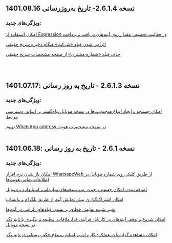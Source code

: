 ## نسخه 2.6.1.4- تاریخ به‌روزرسانی 1401.08.16
### ویژگی‌های جدید:
 [امکان استفاده از Expression در فعالیت تخصیص مقدار روی آیتم‌های دریافت و پرداخت](https://github.com/1stco/PayamGostarDocs/blob/f8f60fa6ca7c3338cfd4647a7efd81c723f1719e/releasenote/2.6.1/BPM.md)

[الزامی شدن فیلد «شرکت» هنگام ذخیره سرنخ‌ حقیقی ](https://github.com/1stco/PayamGostarDocs/blob/master/releasenote/2.6.1/IntegratedBank.md)

[حذف فیلد «شماره مشتری» از صفحه مشخصات سرنخ حقیقی](https://github.com/1stco/PayamGostarDocs/blob/master/releasenote/2.6.1/IntegratedBank.md)

<br>
<br>

## نسخه 2.6.1.3 - تاریخ به روز رسانی :1401.07.17

### ویژگی‌های جدید:

[امکان جستجو و ایجاد انواع موجودیت‌ها در نسخه موبایل پیام‌گستر بر اساس دسترسی مرتبط](https://github.com/1stco/PayamGostarDocs/blob/master/releasenote/2.6.1/Mobile.md)

[بهبود WhatsApp address در صفحه مشخصات هویت](https://github.com/1stco/PayamGostarDocs/blob/master/releasenote/2.6.1/IntegratedBank.md)
<br>
<br>

## نسخه 2.6.1 - تاریخ به روز رسانی :1401.06.18

### ویژگی‌های جدید:

[امکان باز شدن نرم افزار WhatsappWeb از طریق کلیک روی شماره موبایل در اطلاعات تماس هویت‌ها](https://github.com/1stco/PayamGostarDocs/blob/master/releasenote/2.6.1/IntegratedBank.md)

[اضافه شدن امکان جست و جو در منو نسخه‌های سازمانی، استاندارد و موبایل](https://github.com/1stco/PayamGostarDocs/blob/master/releasenote/2.6.1/General.md)

[امکان اشتراک‌گذاری پیش نمایش آیتم از طریق تلگرام و واتساپ](https://github.com/1stco/PayamGostarDocs/blob/master/releasenote/2.6.1/Customization.md)

[تغییر شیوه نمایش خطای پر نشدن فیلدهای الزامی در آیتم‌ها](https://github.com/1stco/PayamGostarDocs/blob/master/releasenote/2.6.1/ExtraFields.md)

[امکان شروع و توقف آیتم‌های در کارتابل فرآیند، قرارملاقات، وظیفه و پیگیری با تایم نگر در نسخه موبایل](https://github.com/1stco/PayamGostarDocs/blob/master/releasenote/2.6.1/TimeNegar.md)

[امکان مشاهده گزارشات عملکرد کاربران بر اساس سطح حکم پرسنلی در تایم نگر](https://github.com/1stco/PayamGostarDocs/blob/master/releasenote/2.6.1/Mobile.md)
